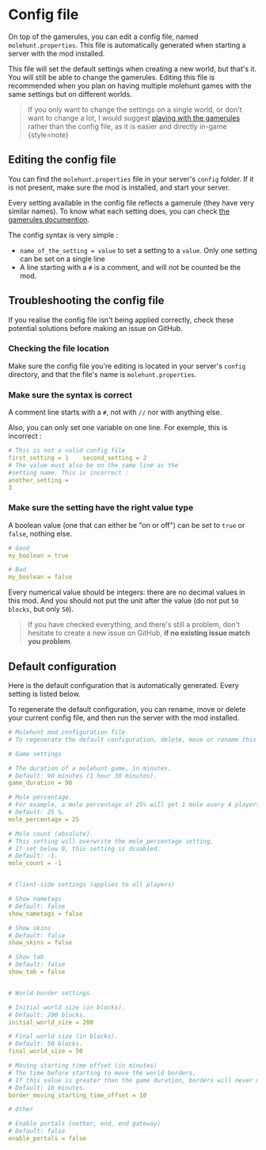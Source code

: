 # Config file

On top of the gamerules, you can edit a config file, named `molehunt.properties`. 
This file is automatically generated when starting a server with the mod installed.

This file will set the default settings when creating a new world, but that's it.
You will still be able to change the gamerules. Editing this file is recommended
when you plan on having multiple molehunt games with the same settings but on
different worlds.

> If you only want to change the settings on a single world, or don't want to change
> a lot, I would suggest [playing with the gamerules](gamerules.md) rather than the config
> file, as it is easier and directly in-game
{style=note}


## Editing the config file

You can find the `molehunt.properties` file in your server's `config` folder.
If it is not present, make sure the mod is installed, and start your server.

Every setting available in the config file reflects a gamerule (they have very
similar names). To know what each setting does, you can check [the gamerules documention](gamerules.md).

The config syntax is very simple :
- `name_of_the_setting = value` to set a setting to a `value`. Only one setting 
  can be set on a single line
- A line starting with a `#` is a comment, and will not be counted be the mod. 


## Troubleshooting the config file

If you realise the config file isn't being applied correctly, check these potential
solutions before making an issue on GitHub.

### Checking the file location

Make sure the config file you're editing is located in your server's `config` directory,
and that the file's name is `molehunt.properties`.

### Make sure the syntax is correct

A comment line starts with a `#`, not with `//` nor with anything else.

Also, you can only set one variable on one line. For exemple, this is incorrect :
```yaml
# This is not a valid config file
first_setting = 1    second_setting = 2
# The value must also be on the same line as the 
#setting name. This is incorrect :
another_setting =
3
```

### Make sure the setting have the right value type

A boolean value (one that can either be "on or off") can be set to `true` or `false`,
nothing else.
```yaml
# Good
my_boolean = true

# Bad
my_boolean = false
```

Every numerical value should be integers: there are no decimal values in this mod. 
And you should not put the unit after the value (do not put `50 blocks`, but only `50`).

> If you have checked everything, and there's still a problem, don't hesitate to
> create a new issue on GitHub, **if no existing issue match you problem**.

## Default configuration

Here is the default configuration that is automatically generated. Every setting 
is listed below.

To regenerate the default configuration, you can rename, move or delete your 
current config file, and then run the server with the mod installed. 

```yaml
# Molehunt mod configuration file
# To regenerate the default configuration, delete, move or rename this file.

# Game settings

# The duration of a molehunt game, in minutes.
# Default: 90 minutes (1 hour 30 minutes).
game_duration = 90

# Mole percentage.
# For example, a mole percentage of 25% will get 1 mole every 4 players.
# Default: 25 %.
mole_percentage = 25

# Mole count (absolute).
# This setting will overwrite the mole_percentage setting.
# If set below 0, this setting is disabled.
# Default: -1.
mole_count = -1


# Client-side settings (applies to all players)

# Show nametags
# Default: false
show_nametags = false

# Show skins
# Default: false
show_skins = false

# Show tab
# Default: false
show_tab = false


# World border settings

# Initial world size (in blocks).
# Default: 200 blocks.
initial_world_size = 200

# Final world size (in blocks).
# Default: 50 blocks.
final_world_size = 50

# Moving starting time offset (in minutes)
# The time before starting to move the world borders.
# If this value is greater than the game duration, borders will never move.
# Default: 10 minutes.
border_moving_starting_time_offset = 10

# Other

# Enable portals (nether, end, end gateway)
# Default: false
enable_portals = false
```
